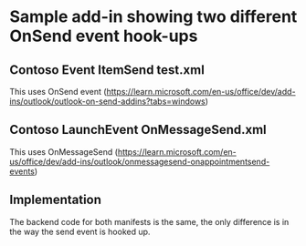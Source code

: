 # Sample add-in showing two different OnSend event hook-ups

## Contoso Event ItemSend test.xml

This uses OnSend event (https://learn.microsoft.com/en-us/office/dev/add-ins/outlook/outlook-on-send-addins?tabs=windows)

## Contoso LaunchEvent OnMessageSend.xml

This uses OnMessageSend (https://learn.microsoft.com/en-us/office/dev/add-ins/outlook/onmessagesend-onappointmentsend-events)

## Implementation

The backend code for both manifests is the same, the only difference is in the way the send event is hooked up.
